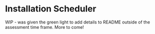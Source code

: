 # Installation Scheduler
WIP - was given the green light to add details to README outside of the assessment time frame. More to come!
